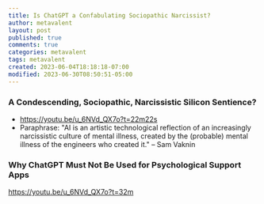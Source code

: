 ```yaml
---
title: Is ChatGPT a Confabulating Sociopathic Narcissist?
author: metavalent
layout: post
published: true
comments: true
categories: metavalent
tags: metavalent
created: 2023-06-04T18:18:18-07:00
modified: 2023-06-30T08:50:51-05:00
---
```


### A Condescending, Sociopathic, Narcissistic Silicon Sentience?

* https://youtu.be/u_6NVd_QX7o?t=22m22s
* Paraphrase: "AI is an artistic technological reflection of an increasingly narcissistic culture of mental illness, created by the (probable) mental illness of the engineers who created it." – Sam Vaknin

### Why ChatGPT Must Not Be Used for Psychological Support Apps

https://youtu.be/u_6NVd_QX7o?t=32m
